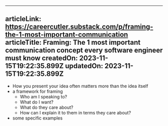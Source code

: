 -----------------------
articleLink: https://careercutler.substack.com/p/framing-the-1-most-important-communication
articleTitle: Framing: The 1 most important communication concept every software engineer must know
createdOn: 2023-11-15T19:22:35.899Z
updatedOn: 2023-11-15T19:22:35.899Z
-----------------------

- How you present your idea often matters more than the idea itself
- a framework for framing
  - Who am I speaking to?
  - What do I want?
  - What do they care about?
  - How can I explain it to them in terms they care about?
- some specific examples